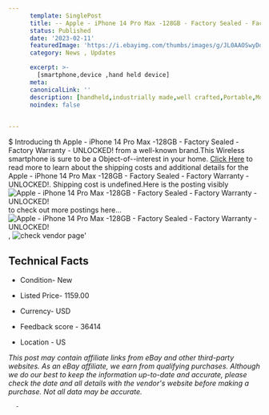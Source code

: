 ```yaml
---
      template: SinglePost
      title: -- Apple - iPhone 14 Pro Max -128GB - Factory Sealed - Factory Warranty - UNLOCKED!
      status: Published
      date: '2023-02-11'
      featuredImage: 'https://i.ebayimg.com/thumbs/images/g/JL0AAOSwyDdjKIPN/s-l225.jpg'
      category: News , Updates

      excerpt: >-
        [smartphone,device ,hand held device]
      meta:
      canonicalLink: ''
      description: [handheld,industrially made,well crafted,Portable,Mobile,Compact,Convenient,Lightweight,Maneuverable,Man-portable,Miniature,Carriable,Hand-held,Light,Holdable,Transportable,Mobile device,Pocket-sized,On-the-go,Wireless,Cordless,Compact size,Convenient size, smartphone,device ,hand held device]
      noindex: false
      

---
```

$
      Introducing th Apple - iPhone 14 Pro Max -128GB - Factory Sealed - Factory Warranty - UNLOCKED! from a well-known brand.This Wireless smartphone is sure to be a Object-of--interest in your home. [Click Here](https://www.ebay.com/itm/165683558538?hash=item269382788a%3Ag%3AJL0AAOSwyDdjKIPN&mkevt=1&mkcid=1&mkrid=711-53200-19255-0&campid=%253CePNCampaignId%253E&customid=%253CreferenceId%253E&toolid=10049) to read more to learn about the shipping costs and additional details for the Apple - iPhone 14 Pro Max -128GB - Factory Sealed - Factory Warranty - UNLOCKED!. Shipping cost is undefined.Here is the posting visibly ![Apple - iPhone 14 Pro Max -128GB - Factory Sealed - Factory Warranty - UNLOCKED!](https://i.ebayimg.com/thumbs/images/g/JL0AAOSwyDdjKIPN/s-l225.jpg) to check out more postings here... ![Apple - iPhone 14 Pro Max -128GB - Factory Sealed - Factory Warranty - UNLOCKED!](https://i.ebayimg.com/images/g/JL0AAOSwyDdjKIPN/s-l640.jpg), ![check vendor page]()'

      

 ## Technical Facts 



     
      

 - Condition- New 


      

 - Listed Price- 1159.00 


      

 - Currency- USD 


      

 - Feedback score - 36414 


      

 - Location - US 


      
      

 *_This post may contain affiliate links from eBay and other third-party websites. As an eBay affiliate, we earn from qualifying purchases. Although we do our best to keep the information up-to-date and accurate, please check the date and all details with the vendor's website before making a purchase. Not all data may be accurate._*




      -
